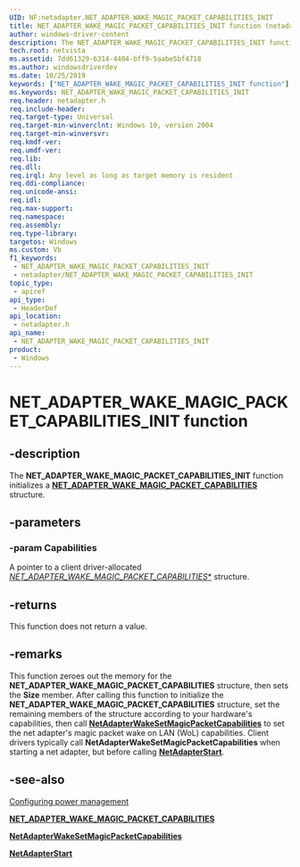 ```yaml
---
UID: NF:netadapter.NET_ADAPTER_WAKE_MAGIC_PACKET_CAPABILITIES_INIT
title: NET_ADAPTER_WAKE_MAGIC_PACKET_CAPABILITIES_INIT function (netadapter.h)
author: windows-driver-content
description: The NET_ADAPTER_WAKE_MAGIC_PACKET_CAPABILITIES_INIT function initializes a NET_ADAPTER_WAKE_MAGIC_PACKET_CAPABILITIES structure.
tech.root: netvista
ms.assetid: 7dd61329-6314-4404-bff9-5aabe5bf4718
ms.author: windowsdriverdev
ms.date: 10/25/2019
keywords: ["NET_ADAPTER_WAKE_MAGIC_PACKET_CAPABILITIES_INIT function"]
ms.keywords: NET_ADAPTER_WAKE_MAGIC_PACKET_CAPABILITIES_INIT
req.header: netadapter.h
req.include-header: 
req.target-type: Universal
req.target-min-winverclnt: Windows 10, version 2004
req.target-min-winversvr: 
req.kmdf-ver: 
req.umdf-ver: 
req.lib: 
req.dll: 
req.irql: Any level as long as target memory is resident
req.ddi-compliance: 
req.unicode-ansi: 
req.idl: 
req.max-support: 
req.namespace: 
req.assembly: 
req.type-library: 
targetos: Windows
ms.custom: Vb
f1_keywords:
 - NET_ADAPTER_WAKE_MAGIC_PACKET_CAPABILITIES_INIT
 - netadapter/NET_ADAPTER_WAKE_MAGIC_PACKET_CAPABILITIES_INIT
topic_type:
 - apiref
api_type:
 - HeaderDef
api_location:
 - netadapter.h
api_name:
 - NET_ADAPTER_WAKE_MAGIC_PACKET_CAPABILITIES_INIT
product:
 - Windows
---
```


# NET_ADAPTER_WAKE_MAGIC_PACKET_CAPABILITIES_INIT function


## -description

The **NET_ADAPTER_WAKE_MAGIC_PACKET_CAPABILITIES_INIT** function initializes a [**NET_ADAPTER_WAKE_MAGIC_PACKET_CAPABILITIES**](../netadapter/ns-netadapter-_net_adapter_wake_magic_packet_capabilities.md) structure.

## -parameters

### -param Capabilities

A pointer to a client driver-allocated [*NET_ADAPTER_WAKE_MAGIC_PACKET_CAPABILITIES**](../netadapter/ns-netadapter-_net_adapter_wake_magic_packet_capabilities.md) structure.

## -returns

This function does not return a value.

## -remarks

This function zeroes out the memory for the **NET_ADAPTER_WAKE_MAGIC_PACKET_CAPABILITIES** structure, then sets the **Size** member. After calling this function to initialize the **NET_ADAPTER_WAKE_MAGIC_PACKET_CAPABILITIES** structure, set the remaining members of the structure according to your hardware's capabilities, then call [**NetAdapterWakeSetMagicPacketCapabilities**](../netadapter/nf-netadapter-netadapterwakesetmagicpacketcapabilities.md) to set the net adapter's magic packet wake on LAN (WoL) capabilities. Client drivers typically call **NetAdapterWakeSetMagicPacketCapabilities** when starting a net adapter, but before calling [**NetAdapterStart**](../netadapter/nf-netadapter-netadapterstart.md).

## -see-also

[Configuring power management](https://docs.microsoft.com/windows-hardware/drivers/netcx/configuring-power-management)

[**NET_ADAPTER_WAKE_MAGIC_PACKET_CAPABILITIES**](../netadapter/ns-netadapter-_net_adapter_wake_magic_packet_capabilities.md)

[**NetAdapterWakeSetMagicPacketCapabilities**](../netadapter/nf-netadapter-netadapterwakesetmagicpacketcapabilities.md)

[**NetAdapterStart**](../netadapter/nf-netadapter-netadapterstart.md)

